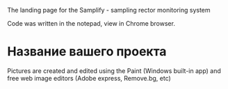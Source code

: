 The landing page for the Samplify - sampling rector monitoring system

Code was written in the notepad, view in Chrome browser.
# Название вашего проекта
Pictures are created and edited using the Paint (Windows built-in app) and free web image editors (Adobe express, Remove.bg, etc)

